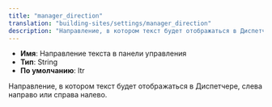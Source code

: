```yaml
---
title: "manager_direction"
translation: "building-sites/settings/manager_direction"
description: "Направление, в котором текст будет отображаться в Диспетчере, слева направо или справа налево"
---
```



-   **Имя**: Направление текста в панели управления
-   **Тип**: String
-   **По умолчанию**: ltr

Направление, в котором текст будет отображаться в Диспетчере, слева направо или справа налево.